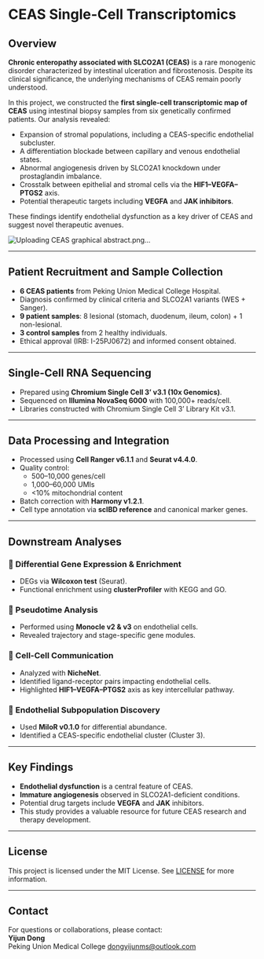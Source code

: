 # CEAS Single-Cell Transcriptomics

## Overview

**Chronic enteropathy associated with SLCO2A1 (CEAS)** is a rare monogenic disorder characterized by intestinal ulceration and fibrostenosis. Despite its clinical significance, the underlying mechanisms of CEAS remain poorly understood.

In this project, we constructed the **first single-cell transcriptomic map of CEAS** using intestinal biopsy samples from six genetically confirmed patients. Our analysis revealed:

- Expansion of stromal populations, including a CEAS-specific endothelial subcluster.
- A differentiation blockade between capillary and venous endothelial states.
- Abnormal angiogenesis driven by SLCO2A1 knockdown under prostaglandin imbalance.
- Crosstalk between epithelial and stromal cells via the **HIF1–VEGFA–PTGS2** axis.
- Potential therapeutic targets including **VEGFA** and **JAK inhibitors**.

These findings identify endothelial dysfunction as a key driver of CEAS and suggest novel therapeutic avenues.

![Uploading CEAS graphical abstract.png…]()

---

## Patient Recruitment and Sample Collection

- **6 CEAS patients** from Peking Union Medical College Hospital.
- Diagnosis confirmed by clinical criteria and SLCO2A1 variants (WES + Sanger).
- **9 patient samples**: 8 lesional (stomach, duodenum, ileum, colon) + 1 non-lesional.
- **3 control samples** from 2 healthy individuals.
- Ethical approval (IRB: I-25PJ0672) and informed consent obtained.

---

## Single-Cell RNA Sequencing

- Prepared using **Chromium Single Cell 3’ v3.1 (10x Genomics)**.
- Sequenced on **Illumina NovaSeq 6000** with 100,000+ reads/cell.
- Libraries constructed with Chromium Single Cell 3’ Library Kit v3.1.

---

## Data Processing and Integration

- Processed using **Cell Ranger v6.1.1** and **Seurat v4.4.0**.
- Quality control:
  - 500–10,000 genes/cell
  - 1,000–60,000 UMIs
  - <10% mitochondrial content
- Batch correction with **Harmony v1.2.1**.
- Cell type annotation via **scIBD reference** and canonical marker genes.

---

## Downstream Analyses

### 🔹 Differential Gene Expression & Enrichment

- DEGs via **Wilcoxon test** (Seurat).
- Functional enrichment using **clusterProfiler** with KEGG and GO.

### 🔹 Pseudotime Analysis

- Performed using **Monocle v2 & v3** on endothelial cells.
- Revealed trajectory and stage-specific gene modules.

### 🔹 Cell-Cell Communication

- Analyzed with **NicheNet**.
- Identified ligand-receptor pairs impacting endothelial cells.
- Highlighted **HIF1–VEGFA–PTGS2** axis as key intercellular pathway.

### 🔹 Endothelial Subpopulation Discovery

- Used **MiloR v0.1.0** for differential abundance.
- Identified a CEAS-specific endothelial cluster (Cluster 3).

---

## Key Findings

- **Endothelial dysfunction** is a central feature of CEAS.
- **Immature angiogenesis** observed in SLCO2A1-deficient conditions.
- Potential drug targets include **VEGFA** and **JAK** inhibitors.
- This study provides a valuable resource for future CEAS research and therapy development.

---

## License

This project is licensed under the MIT License. See [LICENSE](LICENSE) for more information.

---

## Contact

For questions or collaborations, please contact:  
**Yijun Dong**  
Peking Union Medical College
dongyijunms@outlook.com

